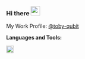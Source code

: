 ### Hi there <img src="https://media.giphy.com/media/hvRJCLFzcasrR4ia7z/giphy.gif" width="25px">

My Work Profile: [@toby-qubit](https://github.com/toby-qubit)

**Languages and Tools:**  

<code><img height="20" src="https://cdn.jsdelivr.net/gh/devicons/devicon/icons/react/react-original.svg"></code>

